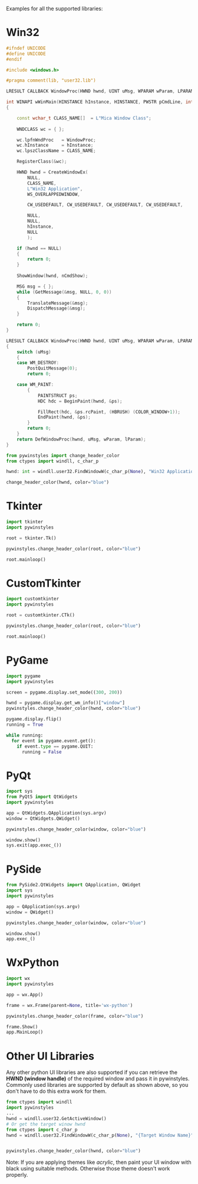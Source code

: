 Examples for all the supported libraries:

# Win32
```c++
#ifndef UNICODE
#define UNICODE
#endif 

#include <windows.h>

#pragma comment(lib, "user32.lib")

LRESULT CALLBACK WindowProc(HWND hwnd, UINT uMsg, WPARAM wParam, LPARAM lParam);

int WINAPI wWinMain(HINSTANCE hInstance, HINSTANCE, PWSTR pCmdLine, int nCmdShow)
{

    const wchar_t CLASS_NAME[]  = L"Mica Window Class";
    
    WNDCLASS wc = { };

    wc.lpfnWndProc   = WindowProc;
    wc.hInstance     = hInstance;
    wc.lpszClassName = CLASS_NAME;

    RegisterClass(&wc);

    HWND hwnd = CreateWindowEx(
        NULL,
        CLASS_NAME,
        L"Win32 Application",
        WS_OVERLAPPEDWINDOW,

        CW_USEDEFAULT, CW_USEDEFAULT, CW_USEDEFAULT, CW_USEDEFAULT,

        NULL, 
        NULL,
        hInstance,
        NULL
        );

    if (hwnd == NULL)
    {
        return 0;
    }
	
    ShowWindow(hwnd, nCmdShow);

    MSG msg = { };
    while (GetMessage(&msg, NULL, 0, 0))
    {
        TranslateMessage(&msg);
        DispatchMessage(&msg);
    }

    return 0;
}

LRESULT CALLBACK WindowProc(HWND hwnd, UINT uMsg, WPARAM wParam, LPARAM lParam)
{
    switch (uMsg)
    {
    case WM_DESTROY:
        PostQuitMessage(0);
        return 0;

    case WM_PAINT:
        {
            PAINTSTRUCT ps;
            HDC hdc = BeginPaint(hwnd, &ps);

            FillRect(hdc, &ps.rcPaint, (HBRUSH) (COLOR_WINDOW+1));
            EndPaint(hwnd, &ps);
        }
        return 0;
    }
    return DefWindowProc(hwnd, uMsg, wParam, lParam);
}
```
```python
from pywinstyles import change_header_color
from ctypes import windll, c_char_p

hwnd: int = windll.user32.FindWindowW(c_char_p(None), "Win32 Application")

change_header_color(hwnd, color="blue")
```

# Tkinter
```python
import tkinter
import pywinstyles

root = tkinter.Tk()

pywinstyles.change_header_color(root, color="blue")

root.mainloop()
```

# CustomTkinter
```python
import customtkinter
import pywinstyles

root = customtkinter.CTk()

pywinstyles.change_header_color(root, color="blue")

root.mainloop()
```

# PyGame
```python
import pygame
import pywinstyles

screen = pygame.display.set_mode((300, 200))

hwnd = pygame.display.get_wm_info()["window"]
pywinstyles.change_header_color(hwnd, color="blue")

pygame.display.flip()
running = True

while running:
  for event in pygame.event.get():
    if event.type == pygame.QUIT:
      running = False
```

# PyQt
```python
import sys
from PyQt5 import QtWidgets
import pywinstyles

app = QtWidgets.QApplication(sys.argv)
window = QtWidgets.QWidget()

pywinstyles.change_header_color(window, color="blue")

window.show()
sys.exit(app.exec_())
```
# PySide
```python
from PySide2.QtWidgets import QApplication, QWidget
import sys
import pywinstyles

app = QApplication(sys.argv)
window = QWidget()

pywinstyles.change_header_color(window, color="blue")

window.show()
app.exec_()
```

# WxPython
```python
import wx
import pywinstyles

app = wx.App()

frame = wx.Frame(parent=None, title='wx-python')

pywinstyles.change_header_color(frame, color="blue")

frame.Show()
app.MainLoop()
```

# Other UI Libraries
Any other python UI libraries are also supported if you can retrieve the **HWND (window handle)** of the required window and pass it in pywinstyles. Commonly used libraries are supported by default as shown above, so you don't have to do this extra work for them.

```python
from ctypes import windll
import pywinstyles
...
hwnd = windll.user32.GetActiveWindow()
# Or get the target winow hwnd
from ctypes import c_char_p
hwnd = windll.user32.FindWindowW(c_char_p(None), "{Target Window Name}")


pywinstyles.change_header_color(hwnd, color="blue")
```
Note: If you are applying themes like *acrylic*, then paint your UI window with black using suitable methods. Otherwise those theme doesn't work properly.
